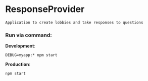 # ResponseProvider
 	Application to create lobbies and take responses to questions 	
### Run via command: 
**Development**:
```
DEBUG=myapp:* npm start
```
**Production**:
```
npm start
```
